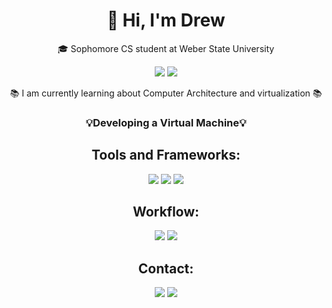 <h1 align="center">
  👋 Hi, I'm Drew
</h1>
<p align="center">🎓 Sophomore CS student at Weber State University</p>
<div align="center">

</div>
<div align="center">
  <img src="https://github-readme-stats.vercel.app/api/top-langs/?username=DrewRoss5&layout=donut&theme=dark">
  <img src="https://github-readme-activity-graph.vercel.app/graph?username=DrewRoss5&theme=dracula">  
</div>
<div align="center">
  <p>📚 I am currently learning about Computer Architecture and virtualization 📚</p>
  <h3>💡Developing a Virtual Machine💡</h3>
</div>
<h2 align="center">Tools and Frameworks:</h2>
<div align="center">
  <img src="https://img.shields.io/badge/CMake-064F8C?style=for-the-badge&logo=cmake&logoColor=white">
  <img src="https://img.shields.io/badge/pypi-3775A9?style=for-the-badge&logo=pypi&logoColor=white">
  <img src="https://img.shields.io/badge/git-%23F05033.svg?style=for-the-badge&logo=git&logoColor=white">
</div>
<h2 align="center">Workflow: </h2>
<div align="center"> 
  <img src="https://img.shields.io/badge/Visual%20Studio%20Code-0078d7.svg?style=for-the-badge&logo=visual-studio-code&logoColor=white">
  <img src="https://img.shields.io/badge/openSUSE-%2364B345?style=for-the-badge&logo=openSUSE&logoColor=white">
</div>
<h2 align="center">Contact:</h2>
<div align="center">
  <div>
    <a href="mailto: drew.ottesen@protonmail.com"> <img src="https://img.shields.io/badge/proton%20mail-6D4AFF?style=for-the-badge&logo=protonmail&logoColor=white"></a>
    <a href="https://discordapp.com/users/400019164003041284"> <img src="https://img.shields.io/badge/Discord-%235865F2.svg?style=for-the-badge&logo=discord&logoColor=white"></a>
  </div>
</div>
